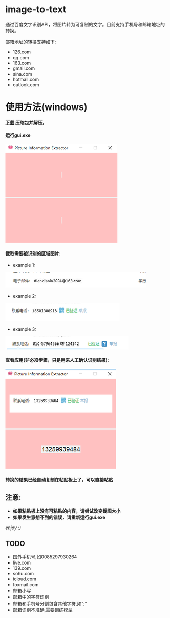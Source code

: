 # image-to-text
通过百度文字识别API，将图片转为可复制的文字。目前支持手机号和邮箱地址的转换。

邮箱地址的转换支持如下:
- 126.com
- qq.com
- 163.com
- gmail.com
- sina.com
- hotmail.com
- outlook.com


# 使用方法(windows)

#### [下载](https://github.com/broholens/image-to-text/raw/master/extractor.zip) 压缩包并解压。

#### 运行gui.exe
![image](https://github.com/broholens/images/blob/master/image_to_text_4.jpg)

#### 截取需要被识别的区域图片:

- example 1:

![image](https://github.com/broholens/images/blob/master/image_to_text_1.jpg)

- example 2:

![image](https://github.com/broholens/images/blob/master/image_to_text_2.jpg)

- example 3:

![image](https://github.com/broholens/images/blob/master/image_to_text_3.jpg)

#### 查看应用(非必须步骤，只是用来人工确认识别结果):
![image](https://github.com/broholens/images/blob/master/image_to_text_5.jpg)

#### 转换的结果已经自动复制在粘贴板上了，可以直接粘贴

## 注意:
- **如果粘贴板上没有可粘贴的内容，请尝试改变截图大小**
- **如果发生意想不到的错误，请重新运行gui.exe**

*enjoy :)*

## TODO

- 国外手机号,如0085297930264
- live.com
- 139.com
- sohu.com
- icloud.com
- foxmail.com
- 邮箱小写
- 邮箱中的字符识别
- 邮箱和手机号分割包含其他字符,如“;”
- 邮箱识别不准确,需要训练模型
